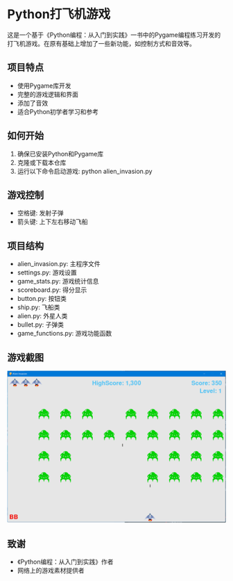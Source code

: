# Python打飞机游戏

这是一个基于《Python编程：从入门到实践》一书中的Pygame编程练习开发的打飞机游戏。在原有基础上增加了一些新功能，如控制方式和音效等。

## 项目特点

- 使用Pygame库开发
- 完整的游戏逻辑和界面
- 添加了音效
- 适合Python初学者学习和参考

## 如何开始

1. 确保已安装Python和Pygame库
2. 克隆或下载本仓库
3. 运行以下命令启动游戏:
python alien_invasion.py

## 游戏控制

- 空格键: 发射子弹
- 箭头键: 上下左右移动飞船

## 项目结构

- alien_invasion.py: 主程序文件
- settings.py: 游戏设置
- game_stats.py: 游戏统计信息
- scoreboard.py: 得分显示
- button.py: 按钮类
- ship.py: 飞船类
- alien.py: 外星人类
- bullet.py: 子弹类
- game_functions.py: 游戏功能函数

## 游戏截图

![游戏截图](./images/alien_invasion.gif)


## 致谢

- 《Python编程：从入门到实践》作者
- 网络上的游戏素材提供者
